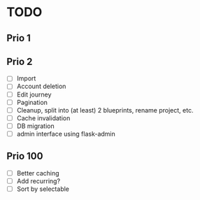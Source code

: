 # TODO

## Prio 1

## Prio 2
- [ ] Import
- [ ] Account deletion
- [ ] Edit journey
- [ ] Pagination
- [ ] Cleanup, split into (at least) 2 blueprints, rename project, etc.
- [ ] Cache invalidation
- [ ] DB migration
- [ ] admin interface using flask-admin

## Prio 100
- [ ] Better caching
- [ ] Add recurring?
- [ ] Sort by selectable
